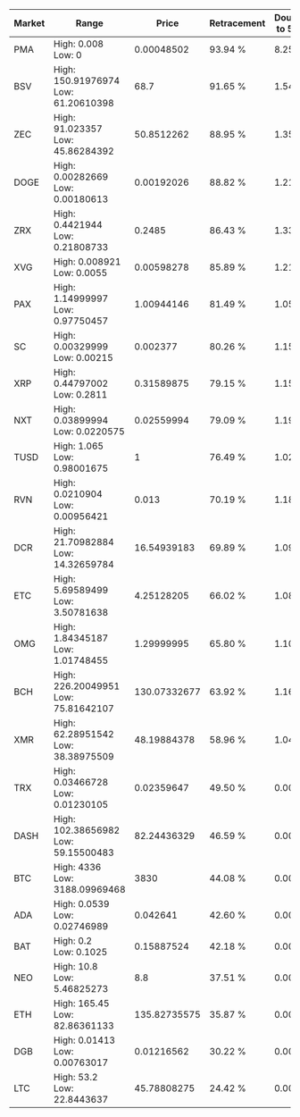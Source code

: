 | Market | Range | Price| Retracement | Doubles to 50% |
| --- | --- | --- | --- | --- |
| PMA | High: 0.008<br />Low: 0 | 0.00048502 | 93.94 % | 8.25 |
| BSV | High: 150.91976974<br />Low: 61.20610398 | 68.7 | 91.65 % | 1.54 |
| ZEC | High: 91.023357<br />Low: 45.86284392 | 50.8512262 | 88.95 % | 1.35 |
| DOGE | High: 0.00282669<br />Low: 0.00180613 | 0.00192026 | 88.82 % | 1.21 |
| ZRX | High: 0.4421944<br />Low: 0.21808733 | 0.2485 | 86.43 % | 1.33 |
| XVG | High: 0.008921<br />Low: 0.0055 | 0.00598278 | 85.89 % | 1.21 |
| PAX | High: 1.14999997<br />Low: 0.97750457 | 1.00944146 | 81.49 % | 1.05 |
| SC | High: 0.00329999<br />Low: 0.00215 | 0.002377 | 80.26 % | 1.15 |
| XRP | High: 0.44797002<br />Low: 0.2811 | 0.31589875 | 79.15 % | 1.15 |
| NXT | High: 0.03899994<br />Low: 0.0220575 | 0.02559994 | 79.09 % | 1.19 |
| TUSD | High: 1.065<br />Low: 0.98001675 | 1 | 76.49 % | 1.02 |
| RVN | High: 0.0210904<br />Low: 0.00956421 | 0.013 | 70.19 % | 1.18 |
| DCR | High: 21.70982884<br />Low: 14.32659784 | 16.54939183 | 69.89 % | 1.09 |
| ETC | High: 5.69589499<br />Low: 3.50781638 | 4.25128205 | 66.02 % | 1.08 |
| OMG | High: 1.84345187<br />Low: 1.01748455 | 1.29999995 | 65.80 % | 1.10 |
| BCH | High: 226.20049951<br />Low: 75.81642107 | 130.07332677 | 63.92 % | 1.16 |
| XMR | High: 62.28951542<br />Low: 38.38975509 | 48.19884378 | 58.96 % | 1.04 |
| TRX | High: 0.03466728<br />Low: 0.01230105 | 0.02359647 | 49.50 % | 0.00 |
| DASH | High: 102.38656982<br />Low: 59.15500483 | 82.24436329 | 46.59 % | 0.00 |
| BTC | High: 4336<br />Low: 3188.09969468 | 3830 | 44.08 % | 0.00 |
| ADA | High: 0.0539<br />Low: 0.02746989 | 0.042641 | 42.60 % | 0.00 |
| BAT | High: 0.2<br />Low: 0.1025 | 0.15887524 | 42.18 % | 0.00 |
| NEO | High: 10.8<br />Low: 5.46825273 | 8.8 | 37.51 % | 0.00 |
| ETH | High: 165.45<br />Low: 82.86361133 | 135.82735575 | 35.87 % | 0.00 |
| DGB | High: 0.01413<br />Low: 0.00763017 | 0.01216562 | 30.22 % | 0.00 |
| LTC | High: 53.2<br />Low: 22.8443637 | 45.78808275 | 24.42 % | 0.00 |
